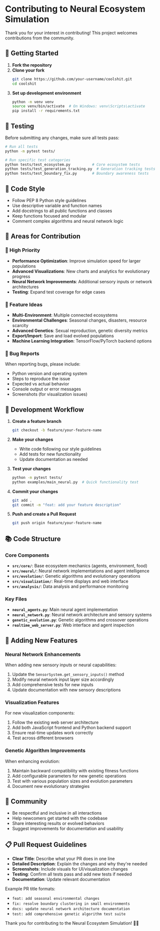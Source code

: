 # Contributing to Neural Ecosystem Simulation

Thank you for your interest in contributing! This project welcomes contributions from the community.

## 🚀 Getting Started

1. **Fork the repository**
2. **Clone your fork**
   ```bash
   git clone https://github.com/your-username/coolshit.git
   cd coolshit
   ```
3. **Set up development environment**
   ```bash
   python -m venv venv
   source venv/bin/activate  # On Windows: venv\Scripts\activate
   pip install -r requirements.txt
   ```

## 🧪 Testing

Before submitting any changes, make sure all tests pass:

```bash
# Run all tests
python -m pytest tests/

# Run specific test categories
python tests/test_ecosystem.py          # Core ecosystem tests
python tests/test_generation_tracking.py  # Generation tracking tests
python tests/test_boundary_fix.py       # Boundary awareness tests
```

## 📝 Code Style

- Follow PEP 8 Python style guidelines
- Use descriptive variable and function names
- Add docstrings to all public functions and classes
- Keep functions focused and modular
- Comment complex algorithms and neural network logic

## 🧬 Areas for Contribution

### 🎯 High Priority
- **Performance Optimization**: Improve simulation speed for larger populations
- **Advanced Visualizations**: New charts and analytics for evolutionary progress
- **Neural Network Improvements**: Additional sensory inputs or network architectures
- **Testing**: Expand test coverage for edge cases

### 🌟 Feature Ideas
- **Multi-Environment**: Multiple connected ecosystems
- **Environmental Challenges**: Seasonal changes, disasters, resource scarcity
- **Advanced Genetics**: Sexual reproduction, genetic diversity metrics
- **Export/Import**: Save and load evolved populations
- **Machine Learning Integration**: TensorFlow/PyTorch backend options

### 🐛 Bug Reports
When reporting bugs, please include:
- Python version and operating system
- Steps to reproduce the issue
- Expected vs actual behavior
- Console output or error messages
- Screenshots (for visualization issues)

## 🔧 Development Workflow

1. **Create a feature branch**
   ```bash
   git checkout -b feature/your-feature-name
   ```

2. **Make your changes**
   - Write code following our style guidelines
   - Add tests for new functionality
   - Update documentation as needed

3. **Test your changes**
   ```bash
   python -m pytest tests/
   python examples/main_neural.py  # Quick functionality test
   ```

4. **Commit your changes**
   ```bash
   git add .
   git commit -m "feat: add your feature description"
   ```

5. **Push and create a Pull Request**
   ```bash
   git push origin feature/your-feature-name
   ```

## 📚 Code Structure

### Core Components
- **`src/core/`**: Base ecosystem mechanics (agents, environment, food)
- **`src/neural/`**: Neural network implementations and agent intelligence
- **`src/evolution/`**: Genetic algorithms and evolutionary operations
- **`src/visualization/`**: Real-time displays and web interface
- **`src/analysis/`**: Data analysis and performance monitoring

### Key Files
- **`neural_agents.py`**: Main neural agent implementation
- **`neural_network.py`**: Neural network architecture and sensory systems
- **`genetic_evolution.py`**: Genetic algorithms and crossover operations
- **`realtime_web_server.py`**: Web interface and agent inspection

## 🎨 Adding New Features

### Neural Network Enhancements
When adding new sensory inputs or neural capabilities:
1. Update the `SensorSystem.get_sensory_inputs()` method
2. Modify neural network input layer size accordingly
3. Add comprehensive tests for new inputs
4. Update documentation with new sensory descriptions

### Visualization Features
For new visualization components:
1. Follow the existing web server architecture
2. Add both JavaScript frontend and Python backend support
3. Ensure real-time updates work correctly
4. Test across different browsers

### Genetic Algorithm Improvements
When enhancing evolution:
1. Maintain backward compatibility with existing fitness functions
2. Add configurable parameters for new genetic operations
3. Test with various population sizes and evolution parameters
4. Document new evolutionary strategies

## 🤝 Community

- Be respectful and inclusive in all interactions
- Help newcomers get started with the codebase
- Share interesting results or evolved behaviors
- Suggest improvements for documentation and usability

## 📋 Pull Request Guidelines

- **Clear Title**: Describe what your PR does in one line
- **Detailed Description**: Explain the changes and why they're needed
- **Screenshots**: Include visuals for UI/visualization changes
- **Testing**: Confirm all tests pass and add new tests if needed
- **Documentation**: Update relevant documentation

Example PR title formats:
- `feat: add seasonal environmental changes`
- `fix: resolve boundary clustering in small environments`
- `docs: update neural network architecture documentation`
- `test: add comprehensive genetic algorithm test suite`

Thank you for contributing to the Neural Ecosystem Simulation! 🧠🌟
